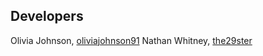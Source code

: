 ## Developers

Olivia Johnson, [oliviajohnson91](https://github.com/oliviajohnson91)
Nathan Whitney, [the29ster](https://github.com/the29ster)
